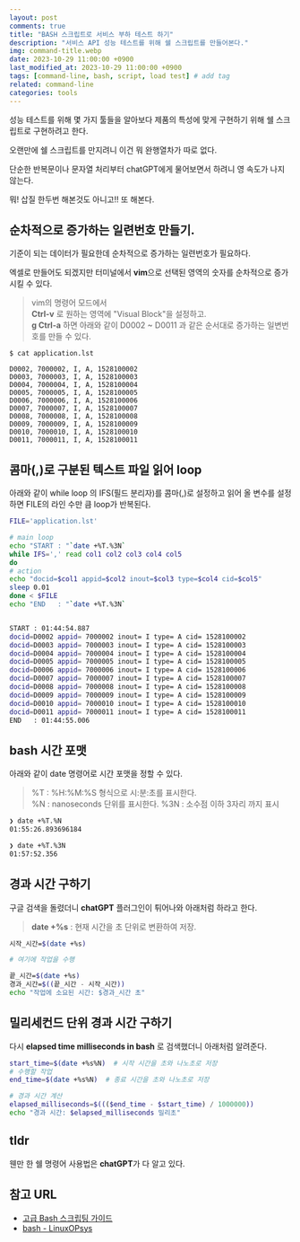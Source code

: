 ```yaml
---
layout: post
comments: true
title: "BASH 스크립트로 서비스 부하 테스트 하기"
description: "서비스 API 성능 테스트를 위해 쉘 스크립트를 만들어본다."
img: command-title.webp
date: 2023-10-29 11:00:00 +0900
last_modified_at: 2023-10-29 11:00:00 +0900
tags: [command-line, bash, script, load test] # add tag
related: command-line
categories: tools
---
```


성능 테스트를 위해 몇 가지 툴들을 알아보다 제품의 특성에 맞게 구현하기 위해 쉘 스크립트로 구현하려고 한다. 

오랜만에 쉘 스크립트를 만지려니 이건 뭐 완행열차가 따로 없다. 

단순한 반복문이나 문자열 처리부터 chatGPT에게 물어보면서 하려니 영 속도가 나지 않는다. 

뭐! 삽질 한두번 해본것도 아니고!! 또 해본다. 

<!--more-->

## 순차적으로 증가하는 일련번호 만들기.

기준이 되는 데이터가 필요한데 순차적으로 증가하는 일련번호가 필요하다. 

엑셀로 만들어도 되겠지만 터미널에서 **vim**으로 선택된 영역의 숫자를 순차적으로 증가시킬 수 있다. 

> vim의 명령어 모드에서  
> **Ctrl-v** 로 원하는 영역에 "Visual Block"을 설정하고.  
> **g Ctrl-a** 하면 아래와 같이 D0002 ~ D0011 과 같은 순서대로 증가하는 일변번호를 만들 수 있다. 

```text
$ cat application.lst 

D0002, 7000002, I, A, 1528100002
D0003, 7000003, I, A, 1528100003
D0004, 7000004, I, A, 1528100004
D0005, 7000005, I, A, 1528100005
D0006, 7000006, I, A, 1528100006
D0007, 7000007, I, A, 1528100007
D0008, 7000008, I, A, 1528100008
D0009, 7000009, I, A, 1528100009
D0010, 7000010, I, A, 1528100010
D0011, 7000011, I, A, 1528100011
```

## 콤마(,)로 구분된 텍스트 파일 읽어 loop 

아래와 같이 while loop 의 IFS(필드 분리자)를 콤마(,)로 설정하고 읽어 올 변수를 설정하면 FILE의 라인 수만 큼 loop가 반복된다. 

```bash
FILE='application.lst'

# main loop
echo "START : "`date +%T.%3N`
while IFS=',' read col1 col2 col3 col4 col5
do
# action
echo "docid=$col1 appid=$col2 inout=$col3 type=$col4 cid=$col5"
sleep 0.01
done < $FILE
echo "END   : "`date +%T.%3N`


START : 01:44:54.887
docid=D0002 appid= 7000002 inout= I type= A cid= 1528100002
docid=D0003 appid= 7000003 inout= I type= A cid= 1528100003
docid=D0004 appid= 7000004 inout= I type= A cid= 1528100004
docid=D0005 appid= 7000005 inout= I type= A cid= 1528100005
docid=D0006 appid= 7000006 inout= I type= A cid= 1528100006
docid=D0007 appid= 7000007 inout= I type= A cid= 1528100007
docid=D0008 appid= 7000008 inout= I type= A cid= 1528100008
docid=D0009 appid= 7000009 inout= I type= A cid= 1528100009
docid=D0010 appid= 7000010 inout= I type= A cid= 1528100010
docid=D0011 appid= 7000011 inout= I type= A cid= 1528100011
END   : 01:44:55.006
```

## bash 시간 포맷 

아래와 같이 date 명령어로 시간 포맷을 정할 수 있다.  

> %T  : %H:%M:%S 형식으로 시:분:초를 표시한다.  
> %N  : nanoseconds 단위를 표시한다. 
> %3N : 소수점 이하 3자리 까지 표시  

```bash
❯ date +%T.%N
01:55:26.893696184

❯ date +%T.%3N
01:57:52.356
```

## 경과 시간 구하기 

구글 검색을 돌렸더니 **chatGPT** 플러그인이 튀어나와 아래처럼 하라고 한다. 

> **date +%s** : 현재 시간을 초 단위로 변환하여 저장. 

```bash
시작_시간=$(date +%s)

# 여기에 작업을 수행

끝_시간=$(date +%s)
경과_시간=$((끝_시간 - 시작_시간))
echo "작업에 소요된 시간: $경과_시간 초"
```

## 밀리세컨드 단위 경과 시간 구하기 

다시 **elapsed time milliseconds in bash** 로 검색했더니 아래처럼 알려준다. 

```bash
start_time=$(date +%s%N)  # 시작 시간을 초와 나노초로 저장
# 수행할 작업
end_time=$(date +%s%N)  # 종료 시간을 초와 나노초로 저장

# 경과 시간 계산
elapsed_milliseconds=$((($end_time - $start_time) / 1000000))
echo "경과 시간: $elapsed_milliseconds 밀리초"
```

## tldr 

웬만 한 쉘 명령어 사용법은 **chatGPT**가 다 알고 있다. 


## 참고 URL
- [고급 Bash 스크립팅 가이드](https://wiki.kldp.org/HOWTO/html/Adv-Bash-Scr-HOWTO/)
- [bash - LinuxOPsys](https://linuxopsys.com/?s=bash)
